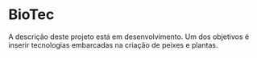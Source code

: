 # BioTec
A descrição deste projeto está em desenvolvimento. Um dos objetivos é inserir tecnologias embarcadas na criação de peixes e plantas.
